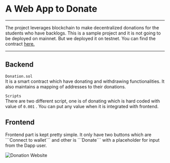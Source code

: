 <h1> A Web App to Donate </h1>
<hr>
<p>The project leverages blockchain to make decentralized donations for the students who have backlogs. This is a sample project and 
it is not going to be deployed on mainnet. But we deployed it on testnet. You can find the contract <a href="https://mumbai.polygonscan.com/address/0xb9aC3D271D01D31DE416F120aB02934C3CfE625D">here.</a></p>

<hr>

<h2> Backend </h2>

```Donation.sol```<br>
It is a smart contract which have donating and withdrawing functionalities. It also maintains a mapping of addresses to their donations.

```Scripts``` <br>
There are two different script, one is of donating which is hard coded with value of ```0.001``` . You can put any value when it is integrated with 
frontend.

<h2> Frontend </h2>
<p>Frontend part is kept pretty simple. It only have two buttons which are ```Connect to wallet``` and other is  ```Donate``` with a placeholder for input
from the Dapp user.</p>

<img src="https://github.com/Noveleader/Donate/assets/91677627/a973c96d-3e42-4139-ab68-c8ab4846afa7" alt="Donation Website" width="auto" height="auto">

